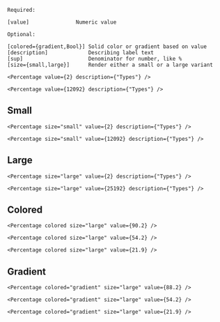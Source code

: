```code
Required:

[value]               Numeric value

Optional:

[colored={gradient,Bool}] Solid color or gradient based on value
[description]             Describing label text
[sup]                     Denominator for number, like %
[size={small,large}]      Render either a small or a large variant
```

```react|span-3
<Percentage value={2} description={"Types"} />
```
```react|span-3
<Percentage value={12092} description={"Types"} />
```

## Small

```react|span-3
<Percentage size="small" value={2} description={"Types"} />
```
```react|span-3
<Percentage size="small" value={12092} description={"Types"} />
```

## Large

```react|span-3
<Percentage size="large" value={2} description={"Types"} />
```

```react|span-3
<Percentage size="large" value={25192} description={"Types"} />
```

## Colored

```react|span-2
<Percentage colored size="large" value={90.2} />
```

```react|span-2
<Percentage colored size="large" value={54.2} />
```

```react|span-2
<Percentage colored size="large" value={21.9} />
```

## Gradient

```react|span-2
<Percentage colored="gradient" size="large" value={88.2} />
```

```react|span-2
<Percentage colored="gradient" size="large" value={54.2} />
```

```react|span-2
<Percentage colored="gradient" size="large" value={21.9} />
```
